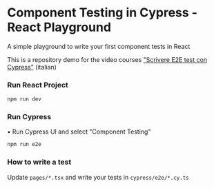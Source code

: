 # Component Testing in Cypress - React Playground

A simple playground to write your first component tests in React

This is a repository demo for the video courses ["Scrivere E2E test con Cypress"](https://www.fabiobiondi.dev/video-courses/scrivere-e2e-test-con-cypress) (italian)



### Run React Project

```bash
npm run dev
```

### Run Cypress

• Run Cypress UI and select "Component Testing" 

```bash
npm run e2e
```

### How to write a test

Update `pages/*.tsx` and write your tests in `cypress/e2e/*.cy.ts`



